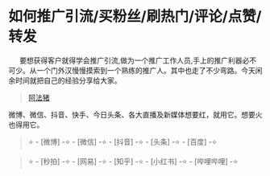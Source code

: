 # 如何推广引流/买粉丝/刷热门/评论/点赞/转发

&ensp; &ensp; 要想获得客户就得学会推广引流,做为一个推广工作人员,手上的推广利器必不可少。从一个门外汉慢慢摸索到一个熟练的推广人。其中也走了不少弯路。今天闲余时间就把自己的经验分享给大家。


> [阿法猪](http://larmy.cn/NDZZb "阿法猪")

微博、微信、抖音、快手、今日头条、各大直播及新媒体想要红，就用它。想要火也得用它。


>  :star: - [微博] -:star: - [微信] -:star: - [抖音] -:star: - [头条] -:star: - [百度] -:star:

>  :star: - [秒拍] -:star: - [网易] -:star: - [知乎] -:star: - [小红书] -:star: - [哔哩哔哩] -:star:


